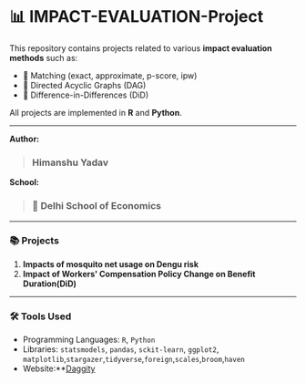 # 📊 IMPACT-EVALUATION-Project

This repository contains projects related to various **impact evaluation methods** such as:

- 📌 Matching (exact, approximate, p-score, ipw)
- 📌 Directed Acyclic Graphs (DAG) 
- 📌 Difference-in-Differences (DiD)  

All projects are implemented in **R** and **Python**.

---

**Author:**  
> ### Himanshu Yadav

**School:**  
> ### 🏫 Delhi School of Economics

---

### 📚 Projects
1. **Impacts of mosquito net usage on Dengu risk**
2. **Impact of Workers' Compensation Policy Change on Benefit Duration(DiD)**


---

### 🛠️ Tools Used
- Programming Languages: `R`, `Python`
- Libraries: `statsmodels`, `pandas`, `sckit-learn`, `ggplot2`, `matplotlib`,`stargazer`,`tidyverse`,`foreign`,`scales`,`broom`,`haven`
- Website:**[Daggity](https://www.dagitty.net/dags.html)


